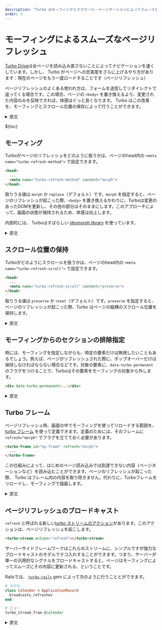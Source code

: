 ```yaml
---
description: "Turbo はモーフィングとスクロール・ページネーションによってスムースなページの更新を可能にします"
order: 3
---
```


# モーフィングによるスムーズなページリフレッシュ

 [Turbo Drive](/turbo/handbook/drive.html)は全ページを読み込み直さないことによってナビゲーションを速くしています。しかし、 Turbo がページへの忠実度をさらに上げるやり方があります：現在のページをもう一度ロードすることです（ページリフレッシュ）

 ページリフレッシュのよくある使われ方は、フォームを送信してリダイレクトで返ってくる場合です。この場合、ページの `<body>` を置き換えるより、変更された内容のみを反映できれば、体感はぐっと良くなります。 Turbo はこの改善を、モーフィングとスクロール位置の保存によって行うことができます。

  <details>
  <summary>原文</summary>

  [Turbo Drive](https://turbo.hotwired.dev/handbook/drive) makes navigation faster by avoiding full-page reloads. But there is a scenario where Turbo can raise the fidelity bar further: loading the current page again (page refresh).

  A typical scenario for page refreshes is submitting a form and getting redirected back. In such scenarios, sensations significantly improve if only the changed contents get updated instead of replacing the `<body>` of the page. Turbo can do this on your behalf with morphing and scroll preservation.
  </details>

  ${toc}

  ## モーフィング

 Turboがページのリフレッシュをどのように扱うかは、ページのhead内の `<meta name="turbo-refresh-method">` で設定できます。

  ```html
  <head>
    ...
    <meta name="turbo-refresh-method" content="morph">
  </head>
  ```

  取りうる値は `morph` か `replace`（デフォルト）です。`morph` を指定すると、ページのリフレッシュが起こった際、`<body>` を置き換えるかわりに、Turboは変更のあったDOMを更新し、その他の部分はそのままにします。このアプローチによって、画面の状態が保持されるため、体感は向上します。

  内部的には、 Turboはすばらしい [idiomorph library](https://github.com/bigskysoftware/idiomorph) を使っています。

  <details>
  <summary>原文</summary>

  You can configure how Turbo handles page refresh with a `<meta name="turbo-refresh-method">` in the page's head.

  ```html
  <head>
    ...
    <meta name="turbo-refresh-method" content="morph">
  </head>
  ```

  The possible values are `morph` or `replace` (the default). When it is `morph,` when a page refresh happens, instead of replacing the page's `<body>,` Turbo will only update the DOM elements that have changed, keeping the rest untouched. This approach delivers better sensations because it keeps the screen state.

  Under the hood, Turbo uses the fantastic [idiomorph library](https://github.com/bigskysoftware/idiomorph).

  </details>

## スクロール位置の保持

Turboがどのようにスクロールを扱うかは、ページのhead内の  `<meta name="turbo-refresh-scroll">` で設定できます。

```html
<head>
  ...
  <meta name="turbo-refresh-scroll" content="preserve">
</head>
```

取りうる値は `preserve` か `reset`（デフォルト）です。`preserve` を指定すると、ページのリフレッシュが起こった際、Turbo はページの縦横のスクロール位置を保持します。

  <details>
  <summary>原文</summary>

You can configure how Turbo handles scrolling with a `<meta name="turbo-refresh-scroll">` in the page's head.

```html
<head>
  ...
  <meta name="turbo-refresh-scroll" content="preserve">
</head>
```

The possible values are `preserve` or `reset` (the default). When it is `preserve`, when a page refresh happens, Turbo will keep the page's vertical and horizontal scroll.
  </details>

## モーフィングからのセクションの排除指定

 時には、モーフィングを指定しながらも、特定の要素だけは無視したいこともあるでしょう。例えば、ページがリフレッシュされた際に、ポップオーバーだけは保持しなければならない場合などです。対象の要素に、`data-turbo-permanent` のフラグをつけることで、Turboはその要素をモーフィングの対象から外します。

```html
<div data-turbo-permanent>...</div>
```
  <details>
  <summary>原文</summary>

Sometimes, you want to ignore certain elements while morphing. For example, you might have a popover that you want to keep open when the page refreshes. You can flag such elements with `data-turbo-permanent`, and Turbo won't attempt to morph them.

```html
<div data-turbo-permanent>...</div>
```
  </details>


## Turbo フレーム
 ページリフレッシュ時、画面の中でモーフィングを使ってリロードする範囲を、 [turbo フレーム](/turbo/handbook/frames.html) を使って定義できます。定義のためには、そのフレームに `refresh="morph"` でフラグを立てておく必要があります。

```html
<turbo-frame id="my-frame" refresh="morph">
  ...
</turbo-frame>
```

 この仕組みによって、はじめのページ読み込みでは到達できない内容（ページネーションなど）を読み込むことができます。ページのリフレッシュが起こった際、 Turbo はフレーム内の内容を取り除きません。代わりに、Turboフレームをリロードし、モーフィングで描画します。

  <details>
  <summary>原文</summary>

You can use [turbo frames](https://turbo.hotwired.dev/handbook/frames) to define regions in your screen that will get reloaded using morphing when a page refresh happens. To do so, you must flag those frames with `refresh="morph"`.

```html
<turbo-frame id="my-frame" refresh="morph">
  ...
</turbo-frame>
```

With this mechanism, you can load additional content that didn't arrive in the initial page load (e.g., pagination). When a page refresh happens, Turbo won't remove the frame contents; instead, it will reload the turbo frame and render its contents with morphing.

  </details>

## ページリフレッシュのブロードキャスト
  `refresh` と呼ばれる新しい[turbo ストリームのアクション](/turbo/handbook/streams.html)があります。このアクションは、ページリフレッシュを起こします。

```html
<turbo-stream action="refresh"></turbo-stream>
```

 サーバーサイドフレームワークはこれらのストリームに、シンプルですが強力なブロードキャストのモデルでテコ入れすることができます。つまり、サーバーが単一の汎用的なシグナルをブロードキャストすると、ページはモーフィングによってスムーズにその内容に更新される、ということです。


 Railsでは、 [`turbo-rails`](https://github.com/hotwired/turbo-rails) gem によって次のように行うこととができます。

```ruby
# モデル
class Calendar < ApplicationRecord
  broadcasts_refreshes
end

# ビュー
turbo_stream_from @calendar
```
  <details>
  <summary>原文</summary>

There is a new [turbo stream action](https://turbo.hotwired.dev/handbook/streams) called `refresh` that will trigger a page refresh:

```html
<turbo-stream action="refresh"></turbo-stream>
```

Server-side frameworks can leverage these streams to offer a simple but powerful broadcasting model: the server broadcasts a single general signal, and pages smoothly refresh with morphing.

You can see how the  [`turbo-rails`](https://github.com/hotwired/turbo-rails) gem does it for Rails:

```ruby
class Calendar < ApplicationRecord
  broadcasts_refreshes
end

# View
turbo_stream_from @calendar
```
  </details>
